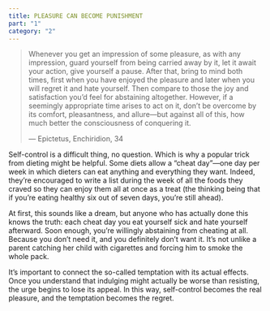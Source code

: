 ```yaml
---
title: PLEASURE CAN BECOME PUNISHMENT
part: "1"
category: "2"
---
```


> Whenever you get an impression of some pleasure, as with any impression, guard yourself from being carried away by it, let it await your action, give yourself a pause. After that, bring to mind both times, first when you have enjoyed the pleasure and later when you will regret it and hate yourself. Then compare to those the joy and satisfaction you’d feel for abstaining altogether. However, if a seemingly appropriate time arises to act on it, don’t be overcome by its comfort, pleasantness, and allure—but against all of this, how much better the consciousness of conquering it.
>
> — Epictetus, Enchiridion, 34

Self-control is a difficult thing, no question. Which is why a popular trick from dieting might be helpful. Some diets allow a “cheat day”—one day per week in which dieters can eat anything and everything they want. Indeed, they’re encouraged to write a list during the week of all the foods they craved so they can enjoy them all at once as a treat (the thinking being that if you’re eating healthy six out of seven days, you’re still ahead).

At first, this sounds like a dream, but anyone who has actually done this knows the truth: each cheat day you eat yourself sick and hate yourself afterward. Soon enough, you’re willingly abstaining from cheating at all. Because you don’t need it, and you definitely don’t want it. It’s not unlike a parent catching her child with cigarettes and forcing him to smoke the whole pack.

It’s important to connect the so-called temptation with its actual effects. Once you understand that indulging might actually be worse than resisting, the urge begins to lose its appeal. In this way, self-control becomes the real pleasure, and the temptation becomes the regret.
